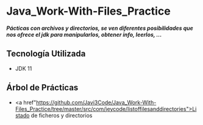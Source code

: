 # Java_Work-With-Files_Practice

***Pácticas con archivos y directorios, se ven diferentes posibilidades que nos ofrece el jdk para manipularlos, obtener info, leerlos, ...***

## Tecnología Utilizada

- JDK 11

## Árbol de Prácticas

- <a href"https://github.com/Javi3Code/Java_Work-With-Files_Practice/tree/master/src/com/jeycode/listoffilesanddirectories">Listado de ficheros y directorios</a>
